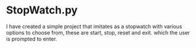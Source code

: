 # StopWatch.py
I have created a simple project that imitates as a stopwatch with various options to choose from, these are start, stop, reset and exit. which the user is prompted to enter.
